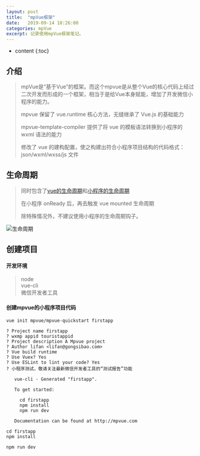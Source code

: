 ```yaml
---
layout: post
title:  "mpVue框架"
date:   2019-09-14 18:26:00
categories: mpVue
excerpt: 记录使用mpVue框架笔记。
---
```


* content
{:toc}

## 介绍
> mpVue是“基于Vue”的框架。而这个mpvue是从整个Vue的核心代码上经过二次开发而形成的一个框架，相当于是给Vue本身赋能，增加了开发微信小程序的能力。  
>  
> mpvue 保留了 vue.runtime 核心方法，无缝继承了 Vue.js 的基础能力  
>  
> mpvue-template-compiler 提供了将 vue 的模板语法转换到小程序的 wxml 语法的能力  
>  
> 修改了 vue 的建构配置，使之构建出符合小程序项目结构的代码格式： json/wxml/wxss/js 文件

## 生命周期
> 同时包含了[vue的生命周期](https://cn.vuejs.org/v2/api/#%E9%80%89%E9%A1%B9-%E7%94%9F%E5%91%BD%E5%91%A8%E6%9C%9F%E9%92%A9%E5%AD%90)和[小程序的生命周期](https://developers.weixin.qq.com/miniprogram/dev/framework/app-service/app.html)  
>  
> 在小程序 onReady 后，再去触发 vue mounted 生命周期  
>  
> 除特殊情况外，不建议使用小程序的生命周期钩子。  

![生命周期](http://mpvue.com/assets/img/lifecycle.a8762770.jpg)

## 创建项目
#### 开发环境
> node  
> vue-cli  
> 微信开发者工具  

#### 创建mpvue的小程序项目代码  
```
vue init mpvue/mpvue-quickstart firstapp  
  
? Project name firstapp
? wxmp appid touristappid
? Project description A Mpvue project
? Author lifan <lifan@gongsibao.com>
? Vue build runtime
? Use Vuex? Yes
? Use ESLint to lint your code? Yes
? 小程序测试，敬请关注最新微信开发者工具的“测试报告”功能

   vue-cli · Generated "firstapp".

   To get started:

     cd firstapp
     npm install
     npm run dev

   Documentation can be found at http://mpvue.com  
     
cd firstapp 
npm install  
  
npm run dev
```